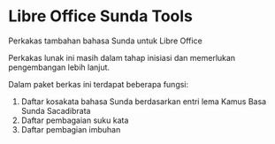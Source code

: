 # Libre Office Sunda Tools
Perkakas tambahan bahasa Sunda untuk Libre Office

Perkakas lunak ini masih dalam tahap inisiasi dan memerlukan pengembangan lebih lanjut. 

 Dalam paket berkas ini terdapat beberapa fungsi: 
 1. Daftar kosakata bahasa Sunda berdasarkan entri lema Kamus Basa Sunda Sacadibrata
 2. Daftar pembagaian suku kata
 3. Daftar pembagian imbuhan 
 
   
